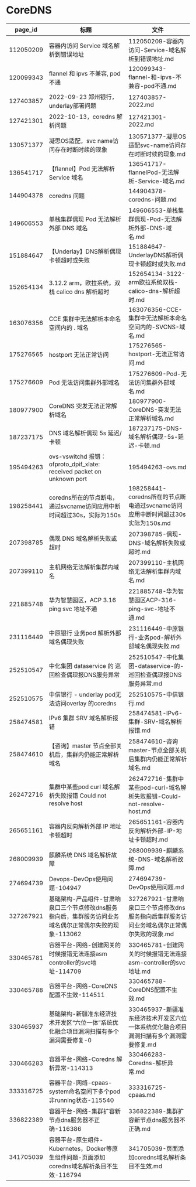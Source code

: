 # CoreDNS

| page_id | 标题 | 文件 |
|---|---|---|
| 112050209 | 容器内访问 Service 域名解析到错误地址 | 112050209-容器内访问-Service-域名解析到错误地址.md |
| 120099343 | flannel 和 ipvs 不兼容, pod不通 | 120099343-flannel-和-ipvs-不兼容-pod不通.md |
| 127403857 | 2022-09-23 郑州银行，underlay部署问题 | 127403857-2022.md |
| 127421301 | 2022-10-13，coredns 解析问题 | 127421301-2022.md |
| 130571377 | 凝思OS适配，svc name访问存在时断时续的现象 | 130571377-凝思OS适配svc-name访问存在时断时续的现象.md |
| 136541717 | 【flannel】Pod 无法解析 Service 域名 | 136541717-flannelPod-无法解析-Service-域名.md |
| 144904378 | coredns 问题 | 144904378-coredns-问题.md |
| 149606553 | 单栈集群偶现 Pod 无法解析外部 DNS 域名 | 149606553-单栈集群偶现-Pod-无法解析外部-DNS-域名.md |
| 151884647 | 【Underlay】DNS解析偶现卡顿超时或失败 | 151884647-UnderlayDNS解析偶现卡顿超时或失败.md |
| 152654134 | 3.12.2 arm，欧拉系统，双栈 calico dns 解析超时 | 152654134-3122-arm欧拉系统双栈-calico-dns-解析超时.md |
| 163076356 | CCE 集群中无法解析本命名空间内的 <SVC>.<NS> 域名 | 163076356-CCE-集群中无法解析本命名空间内的-SVCNS-域名.md |
| 175276565 | hostport 无法正常访问 | 175276565-hostport-无法正常访问.md |
| 175276609 | Pod 无法访问集群外部域名 | 175276609-Pod-无法访问集群外部域名.md |
| 180977900 | CoreDNS 突发无法正常解析域名 | 180977900-CoreDNS-突发无法正常解析域名.md |
| 187237175 | DNS 域名解析偶现 5s 延迟/卡顿 | 187237175-DNS-域名解析偶现-5s-延迟-卡顿.md |
| 195494263 | ovs-vswitchd 报错：ofproto_dpif_xlate: received packet on unknown port | 195494263-ovs.md |
| 198258441 | coredns所在的节点断电，通过svcname访问应用中断时间超过30s，实际为150s | 198258441-coredns所在的节点断电通过svcname访问应用中断时间超过30s实际为150s.md |
| 207398785 | 偶现 DNS 域名解析失败或超时 | 207398785-偶现-DNS-域名解析失败或超时.md |
| 207399110 | 主机网络无法解析集群内域名 | 207399110-主机网络无法解析集群内域名.md |
| 221885748 | 华为智慧园区，ACP 3.16 ping svc 地址不通 | 221885748-华为智慧园区ACP-316-ping-svc-地址不通.md |
| 231116449 | 中原银行 业务pod 解析外部域名偶现失败 | 231116449-中原银行-业务pod-解析外部域名偶现失败.md |
| 252510547 | 中化集团 dataservice 的 巡回检查偶现报DNS服务异常 | 252510547-中化集团-dataservice-的-巡回检查偶现报DNS服务异常.md |
| 252510575 | 中信银行 - underlay pod无法访问overlay 的coredns | 252510575-中信银行.md |
| 258474581 | IPv6 集群 SRV 域名解析报错 | 258474581-IPv6-集群-SRV-域名解析报错.md |
| 258474610 | 【咨询】master 节点全部关机后，集群内仍能正常解析域名 | 258474610-咨询master-节点全部关机后集群内仍能正常解析域名.md |
| 262472716 | 集群中某些pod curl 域名解析失败报错 Could not resolve host | 262472716-集群中某些pod-curl-域名解析失败报错-Could-not-resolve-host.md |
| 265651161 | 容器内反向解析外部 IP 地址卡顿超时 | 265651161-容器内反向解析外部-IP-地址卡顿超时.md |
| 268009939 | 麒麟系统 DNS 域名解析故障 | 268009939-麒麟系统-DNS-域名解析故障.md |
| 274694739 | Devops-DevOps使用问题-104947 | 274694739-DevOps使用问题.md |
| 327267921 | 基础架构-产品组件-甘肃响泉口三个节点修改dns服务指向后，集群服务访问业务域名偶尔正常偶尔失败的现象-113062 | 327267921-甘肃响泉口三个节点修改dns服务指向后集群服务访问业务域名偶尔正常偶尔失败的现象.md |
| 330465781 | 容器平台-网络-创建网关的时候报错无法连接asm controller的svc地址-114709 | 330465781-创建网关的时候报错无法连接asm-controller的svc地址.md |
| 330465788 | 容器平台-网络-CoreDNS配置不生效-114511 | 330465788-CoreDNS配置不生效.md |
| 330465937 | 基础架构-新疆准东经济技术开发区“六位一体”系统优化融合项目漏洞扫描有多个漏洞需要修复-0 | 330465937-新疆准东经济技术开发区六位一体系统优化融合项目漏洞扫描有多个漏洞需要修复.md |
| 330466283 | 容器平台-网络-Coredns 解析异常-114313 | 330466283-Coredns-解析异常.md |
| 333316725 | 容器平台-网络-cpaas-system命名空间下多个pod非running状态-115540 | 333316725-cpaas.md |
| 336822389 | 容器平台-网络-集群扩容新节点dns服务器不正确-116386 | 336822389-集群扩容新节点dns服务器不正确.md |
| 341705039 | 容器平台-原生组件-Kubernetes，Docker等原生组件问题-页面添加coredns域名解析条目不生效-116794 | 341705039-页面添加coredns域名解析条目不生效.md |